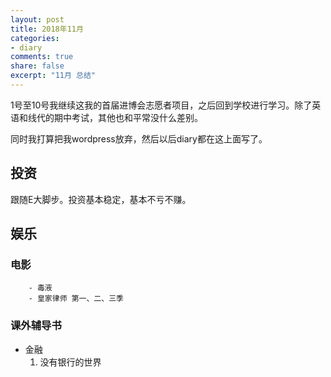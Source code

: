 ```yaml
---
layout: post
title: 2018年11月
categories:
- diary
comments: true
share: false
excerpt: "11月 总结"
---
```


1号至10号我继续这我的首届进博会志愿者项目，之后回到学校进行学习。除了英语和线代的期中考试，其他也和平常没什么差别。

同时我打算把我wordpress放弃，然后以后diary都在这上面写了。

## 投资

跟随E大脚步。投资基本稳定，基本不亏不赚。

## 娱乐

### 电影
        - 毒液
        - 皇家律师 第一、二、三季

### 课外辅导书
- 金融
  1. 没有银行的世界
